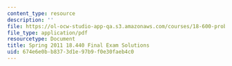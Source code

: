 ```yaml
---
content_type: resource
description: ''
file: https://ol-ocw-studio-app-qa.s3.amazonaws.com/courses/18-600-probability-and-random-variables-fall-2019/674e6e0bb8373d1e97b9f0e30faeb4c0_MIT18_600F19_final_2011_soln.pdf
file_type: application/pdf
resourcetype: Document
title: Spring 2011 18.440 Final Exam Solutions
uid: 674e6e0b-b837-3d1e-97b9-f0e30faeb4c0
---
```

